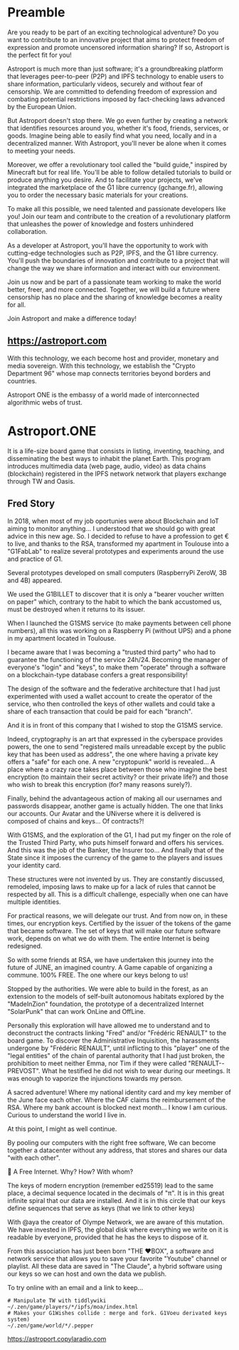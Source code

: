 # Preamble
Are you ready to be part of an exciting technological adventure? Do you want to contribute to an innovative project that aims to protect freedom of expression and promote uncensored information sharing? If so, Astroport is the perfect fit for you!

Astroport is much more than just software; it's a groundbreaking platform that leverages peer-to-peer (P2P) and IPFS technology to enable users to share information, particularly videos, securely and without fear of censorship. We are committed to defending freedom of expression and combating potential restrictions imposed by fact-checking laws advanced by the European Union.

But Astroport doesn't stop there. We go even further by creating a network that identifies resources around you, whether it's food, friends, services, or goods. Imagine being able to easily find what you need, locally and in a decentralized manner. With Astroport, you'll never be alone when it comes to meeting your needs.

Moreover, we offer a revolutionary tool called the "build guide," inspired by Minecraft but for real life. You'll be able to follow detailed tutorials to build or produce anything you desire. And to facilitate your projects, we've integrated the marketplace of the Ğ1 libre currency (gchange.fr), allowing you to order the necessary basic materials for your creations.

To make all this possible, we need talented and passionate developers like you! Join our team and contribute to the creation of a revolutionary platform that unleashes the power of knowledge and fosters unhindered collaboration.

As a developer at Astroport, you'll have the opportunity to work with cutting-edge technologies such as P2P, IPFS, and the Ğ1 libre currency. You'll push the boundaries of innovation and contribute to a project that will change the way we share information and interact with our environment.

Join us now and be part of a passionate team working to make the world better, freer, and more connected. Together, we will build a future where censorship has no place and the sharing of knowledge becomes a reality for all.

Join Astroport and make a difference today!

## https://astroport.com

With this technology, we each become host and provider, monetary and media sovereign.
With this technology, we establish the "Crypto Department 96" whose map connects territories beyond borders and countries.

Astroport ONE is the embassy of a world made of interconnected algorithmic webs of trust.

# Astroport.ONE

It is a life-size board game that consists in listing, inventing, teaching, and disseminating the best ways to inhabit the planet Earth.
This program introduces multimedia data (web page, audio, video) as data chains (blockchain) registered in the IPFS network
network that players exchange through TW and Oasis.

## Fred Story

In 2018, when most of my job oportunies were about Blockchain and IoT aiming to monitor anything... I understood that we should go with great advice in this new age. So.
I decided to refuse to have a profession to get € to live, and thanks to the RSA, transformed my apartment in Toulouse into a "G1FabLab" to realize several prototypes and experiments around the use and practice of G1.

Several prototypes developed on small computers (RaspberryPi ZeroW, 3B and 4B) appeared.

We used the G1BILLET to discover that it is only a "bearer voucher written on paper" which, contrary to the habit to which the bank accustomed us, must be destroyed when it returns to its issuer.

When I launched the G1SMS service (to make payments between cell phone numbers), all this was working on a Raspberry Pi (without UPS) and a phone in my apartment located in Toulouse.

I became aware that I was becoming a "trusted third party" who had to guarantee the functioning of the service 24h/24. Becoming the manager of everyone's "login" and "keys", to make them "operate" through a software on a blockchain-type database confers a great responsibility!

The design of the software and the federative architecture that I had just experimented with used a wallet account to create the operator of the service, who then controlled the keys of other wallets and could take a share of each transaction that could be paid for each "branch".

And it is in front of this company that I wished to stop the G1SMS service.

Indeed, cryptography is an art that expressed in the cyberspace provides powers, the one to send "registered mails unreadable except by the public key that has been used as address", the one where having a private key offers a "safe" for each one. A new "cryptopunk" world is revealed... A place where a crazy race takes place between those who imagine the best encryption (to maintain their secret activity? or their private life?) and those who wish to break this encryption (for? many reasons surely?).

Finally, behind the advantageous action of making all our usernames and passwords disappear, another game is actually hidden. The one that links our accounts. Our Avatar and the UNiverse where it is delivered is composed of chains and keys... Of contracts?!

With G1SMS, and the exploration of the G1, I had put my finger on the role of the Trusted Third Party, who puts himself forward and offers his services. And this was the job of the Banker, the Insurer too... And finally that of the State since it imposes the currency of the game to the players and issues your identity card.

These structures were not invented by us. They are constantly discussed, remodeled, imposing laws to make up for a lack of rules that cannot be respected by all. This is a difficult challenge, especially when one can have multiple identities.

For practical reasons, we will delegate our trust. And from now on, in these times, our encryption keys. Certified by the issuer of the tokens of the game that became software. The set of keys that will make our future software work, depends on what we do with them. The entire Internet is being redesigned.

So with some friends at RSA, we have undertaken this journey into the future of JUNE, an imagined country. A Game capable of organizing a commune. 100% FREE. The one where our keys belong to us!

Stopped by the authorities. We were able to build in the forest, as an extension to the models of self-built autonomous habitats explored by the "MadeInZion" foundation, the prototype of a decentralized Internet "SolarPunk" that can work OnLine and OffLine.


Personally this exploration will have allowed me to understand and to deconstruct the contracts linking "Fred" and/or "Frédéric RENAULT" to the board game. To discover the Administrative Inquisition, the harassments undergone by "Frédéric RENAULT", until inflicting to this "player" one of the "legal entities" of the chain of parental authority that I had just broken, the prohibition to meet neither Emma, nor Tim if they were called "RENAULT--PREVOST". What he testified he did not wish to wear during our meetings. It was enough to vaporize the injunctions towards my person.

A sacred adventure! Where my national identity card and my key member of the June face each other. Where the CAF claims the reimbursement of the RSA. Where my bank account is blocked next month... I know I am curious. Curious to understand the world I live in.

At this point, I might as well continue.

By pooling our computers with the right free software, We can become together a datacenter without any address, that stores and shares our data "with each other".

🥥 A Free Internet. Why? How? With whom?

The keys of modern encryption (remember ed25519) lead to the same place, a decimal sequence located in the decimals of "π". It is in this great infinite spiral that our data are installed. And it is in this circle that our keys define sequences that serve as keys (that we link to other keys)

With @aya the creator of Olympe Network, we are aware of this mutation. We have invested in IPFS, the global disk where everything we write on it is readable by everyone, provided that he has the keys to dispose of it.

From this association has just been born "THE ♥BOX", a software and network service that allows you to save your favorite "Youtube" channel or playlist. All these data are saved in "The Claude", a hybrid software using our keys so we can host and own the data we publish.

To try online with an email and a link to keep...
```
# Manipulate TW with tiddlywiki
~/.zen/game/players/*/ipfs/moa/index.html
# Makes your G1Wishes collide : merge and fork. G1Voeu derivated keys system)
~/.zen/game/world/*/.pepper
```
https://astroport.copylaradio.com
